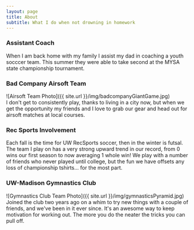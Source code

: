 ```yaml
---
layout: page
title: About
subtitle: What I do when not drowning in homework
---
```

### Assistant Coach
When I am back home with my family I assist my dad in coaching a youth socccer team. This summer they were able to take second at the MYSA state championship tournament.

### Bad Company Airsoft Team
![Airsoft Team Photo]({{ site.url }}/img/badcompanyGiantGame.jpg)  
I don't get to consistently play, thanks to living in a city now, but when we get the opportunity my friends and I love to grab our gear and head out for airsoft matches at local courses.  

### Rec Sports Involvement
Each fall is the time for UW RecSports soccer, then in the winter is futsal.  The team I play on has a very strong upward trend in our record, from 0 wins our first season to now averaging 1 whole win!
We play with a number of friends who never played until college, but the fun we have offsets any loss of championship tshirts... for the most part.  

### UW-Madison Gymnastics Club
![Gymnastics Club Team Photo]({{ site.url }}/img/gymnasticsPyramid.jpg)  
Joined the club two years ago on a whim to try new things with a couple of friends, and we've been in it ever since.  It's an awesome way to keep motivation for working out. The more you do the neater the tricks you can pull off.
<!--
Book Club Club Stuff
-->

